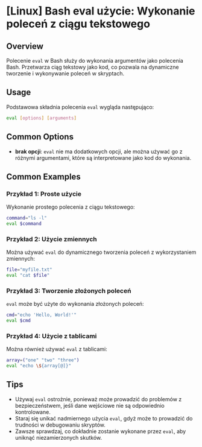 # [Linux] Bash eval użycie: Wykonanie poleceń z ciągu tekstowego

## Overview
Polecenie `eval` w Bash służy do wykonania argumentów jako polecenia Bash. Przetwarza ciąg tekstowy jako kod, co pozwala na dynamiczne tworzenie i wykonywanie poleceń w skryptach.

## Usage
Podstawowa składnia polecenia `eval` wygląda następująco:

```bash
eval [options] [arguments]
```

## Common Options
- **brak opcji**: `eval` nie ma dodatkowych opcji, ale można używać go z różnymi argumentami, które są interpretowane jako kod do wykonania.

## Common Examples

### Przykład 1: Proste użycie
Wykonanie prostego polecenia z ciągu tekstowego:

```bash
command="ls -l"
eval $command
```

### Przykład 2: Użycie zmiennych
Można używać `eval` do dynamicznego tworzenia poleceń z wykorzystaniem zmiennych:

```bash
file="myfile.txt"
eval "cat $file"
```

### Przykład 3: Tworzenie złożonych poleceń
`eval` może być użyte do wykonania złożonych poleceń:

```bash
cmd="echo 'Hello, World!'"
eval $cmd
```

### Przykład 4: Użycie z tablicami
Można również używać `eval` z tablicami:

```bash
array=("one" "two" "three")
eval "echo \${array[@]}"
```

## Tips
- Używaj `eval` ostrożnie, ponieważ może prowadzić do problemów z bezpieczeństwem, jeśli dane wejściowe nie są odpowiednio kontrolowane.
- Staraj się unikać nadmiernego użycia `eval`, gdyż może to prowadzić do trudności w debugowaniu skryptów.
- Zawsze sprawdzaj, co dokładnie zostanie wykonane przez `eval`, aby uniknąć niezamierzonych skutków.